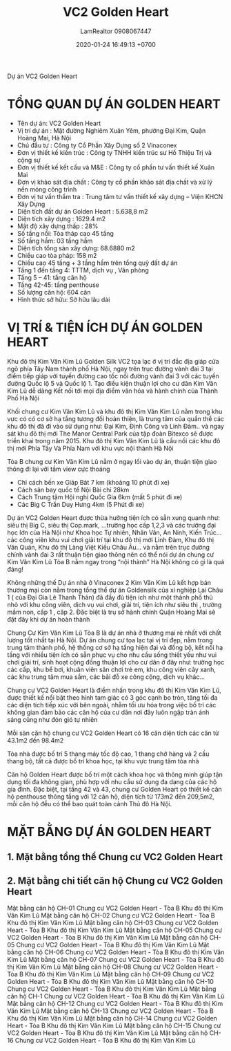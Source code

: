 ﻿---
layout: post
title:  "VC2 Golden Heart"
description: LamRealtor 0908067447 bán dự án căn hộ chung cư Golden Heart ở Hà Nội Hoàng Mai Đại Kim Nghiêm Xuân Yêm
image: /assets/vc2-golden-heart/00-.jpg
author: LamRealtor 0908067447
date:   2020-01-24 16:49:13 +0700
lang: vi
excerpt_separator: <!--more-->
categories: ha-noi hoang-mai dai-kim nghiem-xuan-yem
tags: ban du-an can-ho chung-cu
---

Dự án VC2 Golden Heart<!--more-->

# TỔNG QUAN DỰ ÁN GOLDEN HEART

* Tên dự án: VC2 Golden Heart
* Vị trí dự án : Mặt đường Nghiêm Xuân Yêm, phường Đại Kim, Quận Hoàng Mai, Hà Nội
* Chủ đầu tư : Công ty Cổ Phần Xây Dựng số 2 Vinaconex
* Đơn vị thiết kế kiến trúc : Công ty TNHH kiến trúc sư Hồ Thiệu Trị và cộng sự
* Đơn vị thiết kế kết cấu và M&E : Công ty cổ phần tư vấn thiết kế Xuân Mai
* Đơn vị khảo sát địa chất : Công ty cổ phần khảo sát địa chất và xử lý nền móng công trình
* Đơn vị tư vấn thẩm tra : Trung tâm tư vấn thiết kế xây dựng – Viện KHCN Xây Dựng
* Diện tích đất dự án Golden Heart : 5.638,8 m2
* Diện tích xây dựng : 1629.4 m2
* Mật độ xây dựng thấp : 28%
* Số tầng nổi: Tòa tháp cao 45 tầng
* Số tầng hầm: 03 tầng hầm
* Diện tích tổng sàn xây dựng: 68.6880 m2
* Chiều cao tòa pháp: 158 m2
* Chiều cao 45 tầng + 3 tầng hầm trên tổng quỹ đất dự án
* Tầng 1 đến tầng 4: TTTM, dịch vụ , Văn phòng
* Tầng 5 – 41: tầng căn hộ
* Tầng 42-45: tầng penthouse
* Số lượng căn hộ: 604 căn
* Hình thức sở hữu: Sở hữu lâu dài

# VỊ TRÍ & TIỆN ÍCH DỰ ÁN GOLDEN HEART

Khu đô thị Kim Văn Kim Lũ Golden Silk VC2 tọa lạc ở vị trí đắc địa giáp cửa ngõ phía Tây Nam thành phố Hà Nội, ngay trên trục đường vành đai 3 tại điểm tiếp giáp với tuyến đường cao tốc nối đường vành đai 3 với các tuyến đường Quốc lộ 5 và Quốc lộ 1. Tạo điều kiện thuận lợi cho cư dân Kim Văn Kim Lũ dễ dàng Kết nối tới mọi địa điểm văn hóa và hành chính của Thành Phố Hà Nội

Khối chung cư Kim Văn Kim Lũ và khu đô thị Kim Văn Kim Lũ nằm trong khu vực có có cơ sở hạ tầng tương đối hoàn thiện, là trung tâm của quần thể các khu đô thị đã đi vào sử dụng như: Đại Kim, Định Công và Linh Đàm.. và ngay sát khu đô thị mới The Manor Central Park của tập đoàn Bitexco sẽ được triển khai trong năm 2015. Khu đô thị Kim Văn Kim Lũ là cầu nối các khu đô thị mới Phía Tây Và Phía Nam với khu vực nội thành Hà Nội

Tòa B chung cư Kim Văn Kim Lũ nằm ở ngay lối vào dự án, thuận tiện giao thông đi lại với tầm view cực thoáng

* Chỉ cách bến xe Giáp Bát 7 km  (khoảng 10 phút đi xe)
* Cách sân bay quốc tế Nội Bài chỉ 28km
* Cách Trung tâm Hội nghị Quốc Gia 6km (mất 5 phút đi xe)
* Các Big C Trần Duy Hưng 4km (5 Phút đi xe)

Dự án VC2 Golden Heart được thừa hưởng tiện ích có sẵn xung quanh như: siêu thị Big C, siêu thị Cop.mark, …trường học cấp 1,2,3 và các trường đại học lớn của Hà Nội như Khoa học Tự nhiên, Nhân Văn, An Ninh, Kiến Trúc… các công viên khu vui chơi giải trí tại khu đô thị mới Linh Đàm, Khu đô thị Văn Quán, Khu đô thị Làng Việt Kiều Châu Âu… và nằm trên trục đường chính vành đai 3 rất thuận tiện giao thông nên có thể nói dự án chung cư Kim Văn Kim Lũ Tòa B nằm ngay trong “nội thành” Hà Nội không có gì là quá đáng!

Không những thế Dự án nhà ở Vinaconex 2 Kim Văn Kim Lũ kết hợp bán thương mại còn  nằm trong tổng thể dự án Goldensilk của xí nghiệp Lai Châu 1 ( của Đại Gia Lê Thanh Thản) đã đầy đủ tiện ích như một thành phố thủ nhỏ với khu công viên, dịch vụ vui chơi, giải trí, tiện ích như  siêu thị , trường mầm non, cấp 1 , câp 2. Đăc biệt là trụ sở hành chính Quận Hoàng Mai sẽ đặt đây khi dự án hoàn thành

Chung Cư Kim Văn Kim Lũ Tòa B là dự án nhà ở thương mại rẻ nhất với chất lượng tốt nhất tại Hà Nội. Dự án chung cư tọa lạc tại vị trí đẹp, nằm trong trung tâm thành phố, hệ thống cơ sở hạ tầng hiện đại và đồng bộ, kết nối hạ tầng với nhiều tiện ích có sẵn phục vụ cho nhu cầu sống thiết yếu như vui chơi giải trí, sinh hoạt cộng đồng thuận lợi cho cư dân ở đây như: trường học các cấp, khu bể bơi, khuân viên sân chơi trẻ em, khu công viên cây xanh, các khu trung tâm mua sắm, các bãi đỗ xe công cộng, dịch vụ khác…

Chung cư VC2 Golden Heart là điểm nhấn trong khu đô thị Kim Văn Kim Lũ, được thiết kế nổi bật theo hình tam giác có 3 góc cạnh bo tròn, tăng tối đa các diện tích tiếp xúc với bên ngoài, nhằm tối ưu hóa trong việc bố trí các không gian đảm bảo các căn hộ của cư dân nơi đây luôn ngập tràn ánh sáng cũng như đón gió tự nhiên

Mỗi sàn căn hộ chung cư VC2 Golden Heart có 16 căn diện tích các căn từ 43.1m2 đến 98.4m2

Tòa nhà được bố trí 5 thang máy tốc độ cao, 1 thang chở hàng và 2 cầu thang bộ, tất cả được bố trí khoa học, tại khu vực trung tâm tòa nhà

Căn hộ Golden Heart được bố trí một cách khoa học và thông minh giúp tận dụng tối đa không gian, phù hợp với nhu cầu sử dụng đa dạng của các hộ gia đình. Đặc biệt, tại tầng 42 và 43, chung cư Golden Heart có thiết kế căn hộ penthouse thông tầng với 12 căn hộ, diện tích từ 173m2 đến 209,5m2, mỗi căn hộ đều có thể bao quát toàn cảnh Thủ đô Hà Nội.

# MẶT BẰNG DỰ ÁN GOLDEN HEART

## 1. Mặt bằng tổng thể Chung cư VC2 Golden Heart

## 2. Mặt bằng chi tiết căn hộ Chung cư VC2 Golden Heart

Mặt bằng căn hộ CH-01 Chung cư VC2 Golden Heart - Tòa B Khu đô thị Kim Văn Kim Lũ
Mặt bằng căn hộ CH-02 Chung cư VC2 Golden Heart - Tòa B Khu đô thị Kim Văn Kim Lũ
Mặt bằng căn hộ CH-03 Chung cư VC2 Golden Heart - Tòa B Khu đô thị Kim Văn Kim Lũ
Mặt bằng căn hộ CH-05 Chung cư VC2 Golden Heart - Tòa B Khu đô thị Kim Văn Kim Lũ
Mặt bằng căn hộ CH-05 Chung cư VC2 Golden Heart - Tòa B Khu đô thị Kim Văn Kim Lũ
Mặt bằng căn hộ CH-06 Chung cư VC2 Golden Heart - Tòa B Khu đô thị Kim Văn Kim Lũ
Mặt bằng căn hộ CH-07 Chung cư VC2 Golden Heart - Tòa B Khu đô thị Kim Văn Kim Lũ
Mặt bằng căn hộ CH-08 Chung cư VC2 Golden Heart - Tòa B Khu đô thị Kim Văn Kim Lũ
Mặt bằng căn hộ CH-09 Chung cư VC2 Golden Heart - Tòa B Khu đô thị Kim Văn Kim Lũ
Mặt bằng căn hộ CH-10 Chung cư VC2 Golden Heart - Tòa B Khu đô thị Kim Văn Kim Lũ
Mặt bằng căn hộ CH-1 Chung cư VC2 Golden Heart - Tòa B Khu đô thị Kim Văn Kim Lũ
Mặt bằng căn hộ CH-12 Chung cư VC2 Golden Heart - Tòa B Khu đô thị Kim Văn Kim Lũ
Mặt bằng căn hộ CH-13 Chung cư VC2 Golden Heart - Tòa B Khu đô thị Kim Văn Kim Lũ
Mặt bằng căn hộ CH-14 Chung cư VC2 Golden Heart - Tòa B Khu đô thị Kim Văn Kim Lũ
Mặt bằng căn hộ CH-15 Chung cư VC2 Golden Heart - Tòa B Khu đô thị Kim Văn Kim Lũ
Mặt bằng căn hộ CH-16 Chung cư VC2 Golden Heart - Tòa B Khu đô thị Kim Văn Kim Lũ